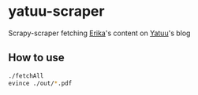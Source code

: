 # yatuu-scraper

Scrapy-scraper fetching [Erika](https://yatuu.fr/erika-et-les-princes-en-detresse-page-1-a-4)'s content on [Yatuu](https://yatuu.fr)'s blog

## How to use
```sh
./fetchAll
evince ./out/*.pdf
```
